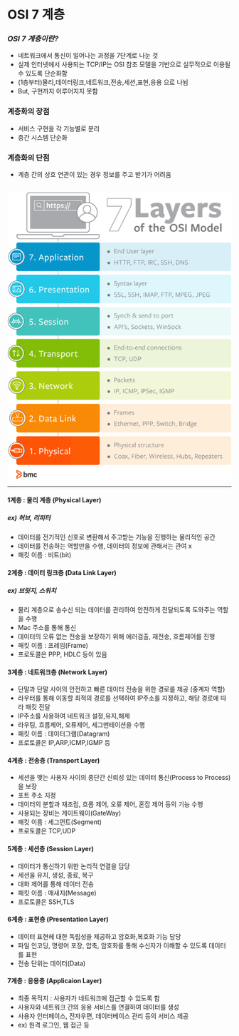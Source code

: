 # OSI 7 계층

### ***OSI 7 계층이란?***
- 네트워크에서 통신이 일어나는 과정을 7단계로 나눈 것 
- 실제 인터넷에서 사용되는 TCP/IP는 OSI 참조 모델을 기반으로 실무적으로 이용될 수 있도록 단순화함
- (1층부터)물리,데이터링크,네트워크,전송,세션,표현,응용 으로 나뉨
- But, 구현까지 이루어지지 못함

### **계층화의 장점**
- 서비스 구현을 각 기능별로 분리
- 중간 시스템 단순화
### **계층화의 단점**
- 계층 간의 상호 연관이 있는 경우 정보를 주고 받기가 어려움
<br>

<img src="./OSI7/osi-model-7-layers-1.png">

---

#### **1계층 : 물리 계층 (Physical Layer)**
##### ex) 허브, 리피터
- 데이터를 전기적인 신호로 변환해서 주고받는 기능을 진행하는 물리적인 공간
- 데이터를 전송하는 역할만을 수행, 데이터의 정보에 관해서는 관여 x
- 패킷 이름 : 비트(bit)

#### **2계층 : 데이터 링크층 (Data Link Layer)**
##### ex) 브릿지, 스위치
- 물리 계층으로 송수신 되는 데이터를 관리하여 안전하게 전달되도록 도와주는 역할을 수행
- Mac 주소를 통해 통신
- 데이터의 오류 없는 전송을 보장하기 위해 에러검출, 재전송, 흐름제어를 진행
- 패킷 이름 : 프레임(Frame)
- 프로토콜은 PPP, HDLC 등이 있음


#### **3계층 : 네트워크층 (Network Layer)**
- 단말과 단말 사이의 안전하고 빠른 데이터 전송을 위한 경로를 제공 (중계자 역할)
- 라우터를 통해 이동할 최적의 경로를 선택하여 IP주소를 지정하고, 해당 경로에 따라 패킷 전달
- IP주소를 사용하여 네트워크 설정,유지,해제
- 라우팅, 흐름제어, 오류제어, 세그멘테이션을 수행
- 패킷 이름 : 데이터그램(Datagram)
- 프로토콜은 IP,ARP,ICMP,IGMP 등

#### **4계층 : 전송층 (Transport Layer)**
- 세션을 맺는 사용자 사이의 종단간 신뢰성 있는 데이터 통신(Process to Process)을 보장
- 포트 주소 지정
- 데이터의 분할과 재조립, 흐름 제어, 오류 제어, 혼잡 제어 등의 기능 수행
- 사용되는 장비는 게이트웨이(GateWay)
- 패킷 이름 : 세그먼트(Segment)
- 프로토콜은 TCP,UDP

#### **5계층 : 세션층 (Session Layer)**
- 데이터가 통신하기 위한 논리적 연결을 담당
- 세션을 유지, 생성, 종료, 복구
- 대화 제어를 통해 데이터 전송
- 패킷 이름 : 매새지(Message)
- 프로토콜은 SSH,TLS

#### **6계층 : 표현층 (Presentation Layer)**
- 데이터 표현헤 대한 독립성을 제공하고 암호화,복호화 기능 담당
- 파일 인코딩, 명령어 포장, 압축, 암호화를 통해 수신자가 이해할 수 있도록 데이터를 표현
- 전송 단위는 데이터(Data)

#### **7계층 : 응용층 (Applicaion Layer)**
- 최종 목적지 : 사용자가 네트워크에 접근할 수 있도록 함 
- 사용자와 네트워크 간의 응용 서비스를 연결하여 데이터를 생성 
- 사용자 인터페이스, 전자우편, 데이터베이스 관리 등의 서비스 제공
- ex) 원격 로그인, 웹 접근 등

